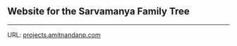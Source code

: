 <h2>Website for the Sarvamanya Family Tree</h2>
<hr/>
URL: <a href='http://projects.amitnandanp.com/sarvamanya-family'>projects.amitnandanp.com</a>
